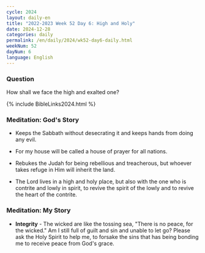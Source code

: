 ```yaml
---
cycle: 2024
layout: daily-en
title: "2022-2023 Week 52 Day 6: High and Holy"
date: 2024-12-28
categories: daily
permalink: /en/daily/2024/wk52-day6-daily.html
weekNum: 52
dayNum: 6
language: English
---
```


### Question     
How shall we face the high and exalted one?

{% include BibleLinks2024.html %} 

### Meditation: God's Story   
+ Keeps the Sabbath without desecrating it and keeps hands from doing any evil. 

+ For my house will be called a house of prayer for all nations. 

+ Rebukes the Judah for being rebellious and treacherous, but whoever takes refuge in Him will inherit the land. 

+ The Lord lives in a high and holy place, but also with the one who is contrite and lowly in spirit, to revive the spirit of the lowly and to revive the heart of the contrite. 

### Meditation: My Story   
+ **Integrity** - The wicked are like the tossing sea, "There is no peace, for the wicked." Am I still full of guilt and sin and unable to let go? Please ask the Holy Spirit to help me, to forsake the sins that has being bonding me to receive peace from God's grace. 
